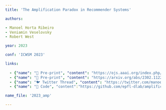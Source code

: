 ```yaml
---
title: 'The Amplification Paradox in Recommender Systems'

authors:

- Manoel Horta Ribeiro
- Veniamin Veselovsky
- Robert West

year: 2023

conf: 'ICWSM 2023'

links:
  
  - {"name": "📄 Pre-print", "content": "https://ojs.aaai.org/index.php/ICWSM/article/view/22223"}
  - {"name": "📄 Pre-print", "content": "https://arxiv.org/abs/2302.11225"}
  - {"name": "🐦 Twitter Thread", "content": "https://twitter.com/manoelribeiro/status/1628783809729646596"}
  - {"name": "🔗️ Code", "content":"https://github.com/epfl-dlab/amplification_paradox"}

name_file: '2023_amp'

---
```

